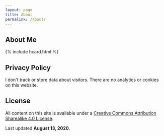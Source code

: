 ```yaml
---
layout: page
title: About
permalink: /about/
---
```


## About Me

{% include hcard.html %}

## Privacy Policy

I don't track or store data about visitors.  There are no analytics or cookies on this website.

## License

All content on this site is available under a <a href="https://creativecommons.org/licenses/by-sa/4.0/" target="_blank">Creative Commons Attribution Sharealike 4.0 License</a>.

Last updated **August 13, 2020**.


